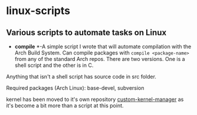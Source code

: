 # linux-scripts

## Various scripts to automate tasks on Linux

+ **compile** *-A simple script I wrote that will automate compilation with
  the Arch Build System. Can compile packages with `compile
  <package-name>` from any of the standard Arch repos. There
  are two versions. One is a shell script and the other is in C.

Anything that isn't a shell script has source code in src folder.

Required packages (Arch Linux): base-devel, subversion

kernel has been moved to it's own repository [custom-kernel-manager](https://www.github.com/cjmcguire88/custom-kernel-manager) as it's become a bit more than a script at this point.
